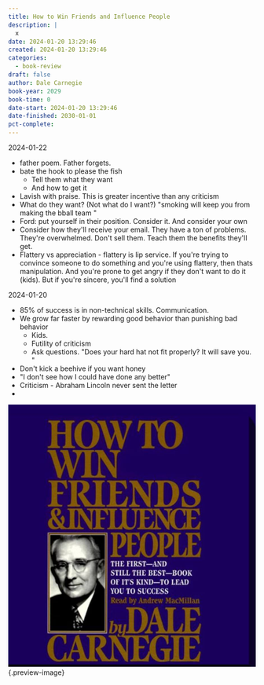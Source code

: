 ```yaml
---
title: How to Win Friends and Influence People
description: |
  x
date: 2024-01-20 13:29:46
created: 2024-01-20 13:29:46
categories:
  - book-review
draft: false
author: Dale Carnegie
book-year: 2029
book-time: 0
date-start: 2024-01-20 13:29:46
date-finished: 2030-01-01
pct-complete:
---
```


2024-01-22
- father poem. Father forgets. 
- bate the hook to please the fish
	- Tell them what they want
	- And how to get it
- Lavish with praise. This is greater incentive than any criticism 
- What do they want? (Not what do I want?) "smoking will keep you from making the bball team "
- Ford: put yourself in their position. Consider it. And consider your own
- Consider how they'll receive your email. They have a ton of problems. They're overwhelmed. Don't sell them. Teach them the benefits they'll get. 
- Flattery vs appreciation - flattery is lip service. If you're trying to convince someone to do something and you're using flattery, then thats manipulation. And you're prone to get angry if they don't want to do it (kids). But if you're sincere, you'll find a solution

2024-01-20
- 85% of success is in non-technical skills. Communication. 
- We grow far faster by rewarding good behavior than punishing bad behavior 
	- Kids. 
	- Futility of criticism 
	- Ask questions. "Does your hard hat not fit properly? It will save you. "
- Don't kick a beehive if you want honey 
- "I don't see how I could have done any better"
- Criticism - Abraham Lincoln never sent the letter 
- 




![How to win friends and influence people](../img/book-how-to-win-friends.jpeg){.preview-image}